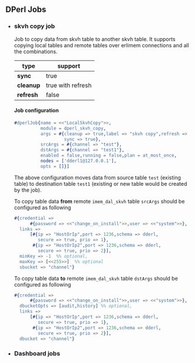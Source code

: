 ## DPerl Jobs

- ### skvh copy job

  Job to copy data from skvh table to another skvh table. It supports copying local tables and remote tables over erlimem
  connections and all the combinations.
  
  type | support
  ------------ | -------------
  **sync** | true
  **cleanup** | true with refresh
  **refresh** | false
  
  #### Job configuration
  
  ```erlang
  #dperlJob{name = <<"LocalSkvhCopy">>,
            module = dperl_skvh_copy,
            args = #{cleanup => true,label => "skvh copy",refresh => false,
                     sync => true},
            srcArgs = #{channel => "test"},
            dstArgs = #{channel => "test1"},
            enabled = false,running = false,plan = at_most_once,
            nodes = ['dderl1@127.0.0.1'],
            opts = []}]
  ```
  
  The above configuration moves data from source table `test` (existing table) to destination table `test1` (existing or
  new table would be created by the job). 
  
  To copy table data **from** remote `imem_dal_skvh` table `srcArgs` should be configured as following
  ```erlang
  #{credential =>
        #{password => <<"change_on_install">>,user => <<"system">>},
    links =>
        [#{ip => "HostOrIp",port => 1236,schema => dderl,
           secure => true, prio => 1},
         #{ip => "HostOrIp2",port => 1236,schema => dderl,
           secure => true, prio => 2}],
    minKey => -1  %% optional,
    maxKey => [<<255>>]  %% optional
    sbucket => "channel"}
  ```
  
  To copy table data **to** remote `imem_dal_skvh` table `dstArgs` should be configured as following
  ```erlang
  #{credential =>
        #{password => <<"change_on_install">>,user => <<"system">>},
    dbucketOpts => [audit,history] %% optional,
    links =>
        [#{ip => "HostOrIp",port => 1236,schema => dderl,
           secure => true, prio => 1},
         #{ip => "HostOrIp2",port => 1236,schema => dderl,
           secure => true, prio => 2}],
    dbucket => "channel"}
  ```
  
- ### Dashboard jobs
  
  
  
